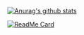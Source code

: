 [![Anurag's github stats](https://github-readme-stats.vercel.app/api?username=Developer-CaoZheng&show_icons=true&theme=dark)](https://github.com/anuraghazra/github-readme-stats)

[![ReadMe Card](https://github-readme-stats.vercel.app/api/pin/?username=Developer-CaoZheng&repo=repo2)](https://github.com/anuraghazra/github-readme-stats)

